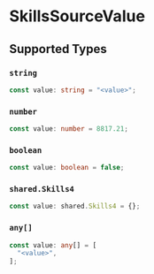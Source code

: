 # SkillsSourceValue


## Supported Types

### `string`

```typescript
const value: string = "<value>";
```

### `number`

```typescript
const value: number = 8817.21;
```

### `boolean`

```typescript
const value: boolean = false;
```

### `shared.Skills4`

```typescript
const value: shared.Skills4 = {};
```

### `any[]`

```typescript
const value: any[] = [
  "<value>",
];
```

